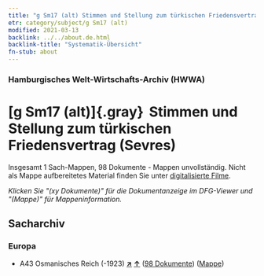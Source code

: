```yaml
---
title: "g Sm17 (alt) Stimmen und Stellung zum türkischen Friedensvertrag (Sevres)"
etr: category/subject/g Sm17 (alt)
modified: 2021-03-13
backlink: ../../about.de.html
backlink-title: "Systematik-Übersicht"
fn-stub: about
---
```


### Hamburgisches Welt-Wirtschafts-Archiv (HWWA)
# [g Sm17 (alt)]{.gray}&#8201; Stimmen und Stellung zum türkischen Friedensvertrag (Sevres)&#160; 




Insgesamt 1 Sach-Mappen, 98 Dokumente - Mappen unvollständig.
Nicht als Mappe aufbereitetes Material finden Sie unter [digitalisierte Filme](/film/h1_sh).

_Klicken Sie "(xy Dokumente)" für die Dokumentanzeige im DFG-Viewer und "(Mappe)" für Mappeninformation._

## Sacharchiv




### Europa

- A43 Osmanisches Reich (-1923) [**&nearr;**](../../../geo/i/141034/about.de.html "Osmanisches Reich (-1923) (alle Mappen)") [**&uarr;**](../../../geo/about.de.html#A43 "Ländersystematik") (<a href="https://pm20.zbw.eu/dfgview/sh/141034,144591" title="über: Osmanisches Reich (-1923) : Stimmen und Stellung zum türkischen Friedensvertrag (Sevres)" target="_blank">98 Dokumente</a>) ([Mappe](http://purl.org/pressemappe20/folder/sh/141034,144591))


